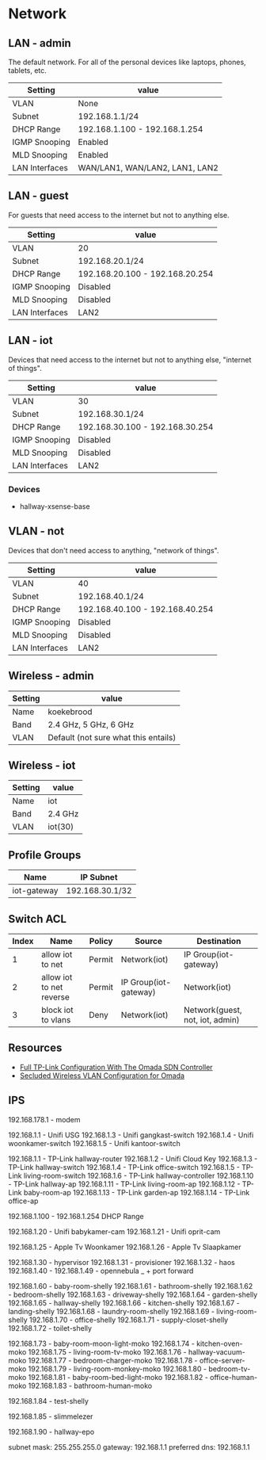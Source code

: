 # Network

## LAN - admin

The default network. For all of the personal devices like laptops, phones, tablets, etc.

| Setting        | value                          |
| -------------- | ------------------------------ |
| VLAN           | None                           |
| Subnet         | 192.168.1.1/24                 |
| DHCP Range     | 192.168.1.100 - 192.168.1.254  |
| IGMP Snooping  | Enabled                        |
| MLD Snooping   | Enabled                        |
| LAN Interfaces | WAN/LAN1, WAN/LAN2, LAN1, LAN2 |

## LAN - guest

For guests that need access to the internet but not to anything else.

| Setting        | value                           |
| -------------- | ------------------------------- |
| VLAN           | 20                              |
| Subnet         | 192.168.20.1/24                 |
| DHCP Range     | 192.168.20.100 - 192.168.20.254 |
| IGMP Snooping  | Disabled                        |
| MLD Snooping   | Disabled                        |
| LAN Interfaces | LAN2                            |

## LAN - iot

Devices that need access to the internet but not to anything else, "internet of things".

| Setting        | value                           |
| -------------- | ------------------------------- |
| VLAN           | 30                              |
| Subnet         | 192.168.30.1/24                 |
| DHCP Range     | 192.168.30.100 - 192.168.30.254 |
| IGMP Snooping  | Disabled                        |
| MLD Snooping   | Disabled                        |
| LAN Interfaces | LAN2                            |

### Devices

- hallway-xsense-base

## VLAN - not

Devices that don't need access to anything, "network of things".

| Setting        | value                           |
| -------------- | ------------------------------- |
| VLAN           | 40                              |
| Subnet         | 192.168.40.1/24                 |
| DHCP Range     | 192.168.40.100 - 192.168.40.254 |
| IGMP Snooping  | Disabled                        |
| MLD Snooping   | Disabled                        |
| LAN Interfaces | LAN2                            |

## Wireless - admin

| Setting | value                                |
| ------- | ------------------------------------ |
| Name    | koekebrood                           |
| Band    | 2.4 GHz, 5 GHz, 6 GHz                |
| VLAN    | Default (not sure what this entails) |

## Wireless - iot

| Setting | value   |
| ------- | ------- |
| Name    | iot     |
| Band    | 2.4 GHz |
| VLAN    | iot(30) |

## Profile Groups

| Name        | IP Subnet       |
| ----------- | --------------- |
| iot-gateway | 192.168.30.1/32 |

## Switch ACL

| Index | Name                     | Policy | Source                | Destination                     |
| ----- | ------------------------ | ------ | --------------------- | ------------------------------- |
| 1     | allow iot to net         | Permit | Network(iot)          | IP Group(iot-gateway)           |
| 2     | allow iot to net reverse | Permit | IP Group(iot-gateway) | Network(iot)                    |
| 3     | block iot to vlans       | Deny   | Network(iot)          | Network(guest, not, iot, admin) |

## Resources

- [Full TP-Link Configuration With The Omada SDN Controller](https://www.youtube.com/watch?v=7i17jvrIjD0)
- [Secluded Wireless VLAN Configuration for Omada](https://community.tp-link.com/en/business/forum/topic/604504)

## IPS

192.168.178.1 - modem

192.168.1.1 - Unifi USG
192.168.1.3 - Unifi gangkast-switch
192.168.1.4 - Unifi woonkamer-switch
192.168.1.5 - Unifi kantoor-switch

192.168.1.1 - TP-Link hallway-router
192.168.1.2 - Unifi Cloud Key
192.168.1.3 - TP-Link hallway-switch
192.168.1.4 - TP-Link office-switch
192.168.1.5 - TP-Link living-room-switch
192.168.1.6 - TP-Link hallway-controller
192.168.1.10 - TP-Link hallway-ap
192.168.1.11 - TP-Link living-room-ap
192.168.1.12 - TP-Link baby-room-ap
192.168.1.13 - TP-Link garden-ap
192.168.1.14 - TP-Link office-ap

192.168.1.100 - 192.168.1.254 DHCP Range

192.168.1.20 - Unifi babykamer-cam
192.168.1.21 - Unifi oprit-cam

192.168.1.25 - Apple Tv Woonkamer
192.168.1.26 - Apple Tv Slaapkamer

192.168.1.30 - hypervisor
192.168.1.31 - provisioner
192.168.1.32 - haos
192.168.1.40 - 192.168.1.49 - opennebula \_ + port forward

192.168.1.60 - baby-room-shelly
192.168.1.61 - bathroom-shelly
192.168.1.62 - bedroom-shelly
192.168.1.63 - driveway-shelly
192.168.1.64 - garden-shelly
192.168.1.65 - hallway-shelly
192.168.1.66 - kitchen-shelly
192.168.1.67 - landing-shelly
192.168.1.68 - laundry-room-shelly
192.168.1.69 - living-room-shelly
192.168.1.70 - office-shelly
192.168.1.71 - supply-closet-shelly
192.168.1.72 - toilet-shelly

192.168.1.73 - baby-room-moon-light-moko
192.168.1.74 - kitchen-oven-moko
192.168.1.75 - living-room-tv-moko
192.168.1.76 - hallway-vacuum-moko
192.168.1.77 - bedroom-charger-moko
192.168.1.78 - office-server-moko
192.168.1.79 - living-room-monkey-moko
192.168.1.80 - bedroom-tv-moko
192.168.1.81 - baby-room-bed-light-moko
192.168.1.82 - office-human-moko
192.168.1.83 - bathroom-human-moko

192.168.1.84 - test-shelly

192.168.1.85 - slimmelezer

192.168.1.90 - hallway-epo

subnet mask: 255.255.255.0
gateway: 192.168.1.1
preferred dns: 192.168.1.1
